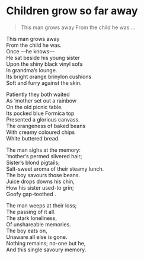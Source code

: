 # Children grow so far away  
> This man grows away From the child he was …  

This man grows away  
From the child he was.  
Once —he knows—   
He sat beside his young sister  
Upon the shiny black vinyl sofa  
In grandma’s lounge.  
Its bright orange brinylon cushions  
Soft and furry against the skin.  
  
Patiently they both waited   
As ‘mother set out a rainbow  
On the old picnic table.  
Its pocked blue Formica top  
Presented a glorious canvass.  
The orangeness of baked beans  
With creamy coloured chips  
White buttered bread.  
  
The man sighs at the memory:  
‘mother’s permed silvered hair;  
Sister’s blond pigtails;  
Salt-sweet aroma of their steamy lunch.  
The boy savours those beans.  
Juice drops downs his chin,  
How his sister used-to grin;  
Goofy gap-toothed .  
  
The man weeps at their loss;  
The passing of it all.  
The stark loneliness,  
Of unshareable memories.  
The boy eats on,  
Unaware all else is gone.  
Nothing remains; no-one but he,  
And this single savoury memory.  
  
  
